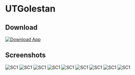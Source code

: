 # UTGolestan
<!-- ![Logo](https://github.com/MoodyMelon/UTGolestan/blob/main/Icons/golestan-icon.png) -->

<!-- ## _The Last Markdown Editor, Ever_

[![N|Solid](https://cldup.com/dTxpPi9lDf.thumb.png)](https://nodesource.com/products/nsolid)



[![Build Status](https://travis-ci.org/joemccann/dillinger.svg?branch=master)](https://travis-ci.org/joemccann/dillinger)

Dillinger is a cloud-enabled, mobile-ready, offline-storage compatible,
AngularJS-powered HTML5 Markdown editor.

- Type some Markdown on the left
- See HTML in the right
- ✨Magic ✨

## Features

- Import a HTML file and watch it magically convert to Markdown
- Drag and drop images (requires your Dropbox account be linked)
- Import and save files from GitHub, Dropbox, Google Drive and One Drive
- Drag and drop markdown and HTML files into Dillinger
- Export documents as Markdown, HTML and PDF
 -->
 
## Download

[![Download App](https://github.com/MoodyMelon/UTGolestan/blob/main/Icons/download-apk-icon.png)](https://github.com/MoodyMelon/UTGolestan/blob/main/Golestan.apk)


## Screenshots
![SC1](https://github.com/MoodyMelon/UTGolestan/blob/main/Screenshots/Phone%20Screenshot%2001.png)
![SC1](https://github.com/MoodyMelon/UTGolestan/blob/main/Screenshots/Phone%20Screenshot%2002.png)
![SC1](https://github.com/MoodyMelon/UTGolestan/blob/main/Screenshots/Phone%20Screenshot%2003.png)
![SC1](https://github.com/MoodyMelon/UTGolestan/blob/main/Screenshots/Phone%20Screenshot%2004.png)
![SC1](https://github.com/MoodyMelon/UTGolestan/blob/main/Screenshots/Phone%20Screenshot%2005.png)
![SC1](https://github.com/MoodyMelon/UTGolestan/blob/main/Screenshots/Phone%20Screenshot%2006.png)
![SC1](https://github.com/MoodyMelon/UTGolestan/blob/main/Screenshots/Phone%20Screenshot%2007.png)
![SC1](https://github.com/MoodyMelon/UTGolestan/blob/main/Screenshots/Phone%20Screenshot%2008.png)
![SC1](https://github.com/MoodyMelon/UTGolestan/blob/main/Screenshots/Phone%20Screenshot%2009.png)
